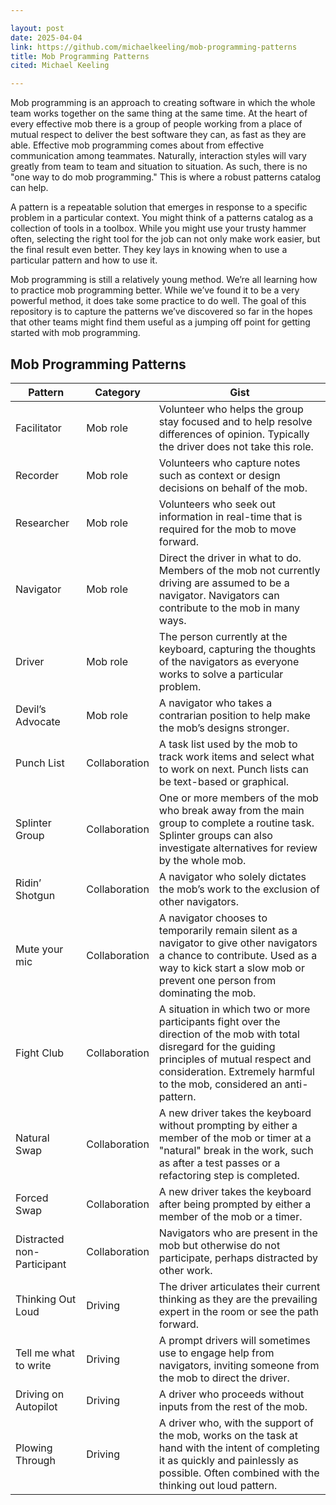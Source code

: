```yaml
---

layout: post
date: 2025-04-04
link: https://github.com/michaelkeeling/mob-programming-patterns
title: Mob Programming Patterns
cited: Michael Keeling

---
```


Mob programming is an approach to creating software in which the whole team works together on the same thing at the same time. At the heart of every effective mob there is a group of people working from a place of mutual respect to deliver the best software they can, as fast as they are able. Effective mob programming comes about from effective communication among teammates. Naturally, interaction styles will vary greatly from team to team and situation to situation. As such, there is no "one way to do mob programming." This is where a robust patterns catalog can help.

A pattern is a repeatable solution that emerges in response to a specific problem in a particular context. You might think of a patterns catalog as a collection of tools in a toolbox. While you might use your trusty hammer often, selecting the right tool for the job can not only make work easier, but the final result even better. They key lays in knowing when to use a particular pattern and how to use it.

Mob programming is still a relatively young method. We’re all learning how to practice mob programming better. While we’ve found it to be a very powerful method, it does take some practice to do well. The goal of this repository is to capture the patterns we’ve discovered so far in the hopes that other teams might find them useful as a jumping off point for getting started with mob programming.

## Mob Programming Patterns

| Pattern | Category | Gist | 
| --- | --- | ---  |
| Facilitator | Mob role | Volunteer who helps the group stay focused and to help resolve differences of opinion. Typically the driver does not take this role. | 
| Recorder | Mob role | Volunteers who capture notes such as context or design decisions on behalf of the mob.  | 
| Researcher | Mob role | Volunteers who seek out information in real-time that is required for the mob to move forward. | 
| Navigator | Mob role | Direct the driver in what to do. Members of the mob not currently driving are assumed to be a navigator. Navigators can contribute to the mob in many ways. | 
| Driver | Mob role | The person currently at the keyboard, capturing the thoughts of the navigators as everyone works to solve a particular problem. | 
| Devil’s Advocate | Mob role | A navigator who takes a contrarian position to help make the mob’s designs stronger. | 
| Punch List | Collaboration | A task list used by the mob to track work items and select what to work on next. Punch lists can be text-based or graphical. | 
| Splinter Group | Collaboration | One or more members of the mob who break away from the main group to complete a routine task. Splinter groups can also investigate alternatives for review by the whole mob. | 
| Ridin’ Shotgun | Collaboration | A navigator who solely dictates the mob’s work to the exclusion of other navigators. | 
| Mute your mic | Collaboration | A navigator chooses to temporarily remain silent as a navigator to give other navigators a chance to contribute. Used as a way to kick start a slow mob or prevent one person from dominating the mob. | 
| Fight Club | Collaboration | A situation in which two or more participants fight over the direction of the mob with total disregard for the guiding principles of mutual respect and consideration. Extremely harmful to the mob, considered an anti-pattern. | 
| Natural Swap | Collaboration | A new driver takes the keyboard without prompting by either a member of the mob or timer at a "natural" break in the work, such as after a test passes or a refactoring step is completed. | 
| Forced Swap | Collaboration | A new driver takes the keyboard after being prompted by either a member of the mob or a timer. | 
| Distracted non-Participant | Collaboration | Navigators who are present in the mob but otherwise do not participate, perhaps distracted by other work. | 
| Thinking Out Loud | Driving | The driver articulates their current thinking as they are the prevailing expert in the room or see the path forward. | 
| Tell me what to write | Driving | A prompt drivers will sometimes use to engage help from navigators, inviting someone from the mob to direct the driver. | 
| Driving on Autopilot | Driving | A driver who proceeds without inputs from the rest of the mob. | 
| Plowing Through | Driving | A driver who, with the support of the mob, works on the task at hand with the intent of completing it as quickly and painlessly as possible. Often combined with the thinking out loud pattern. |